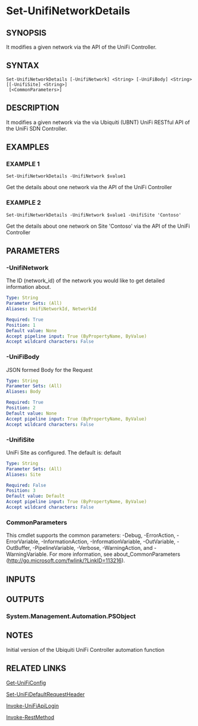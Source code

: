 ﻿---
external help file: UniFiTooling-help.xml
HelpVersion: 1.1.0
Locale: en-US
Module Guid: 7fff91a0-02eb-4df2-84d5-c7d3cd7f7a5d
Module Name: UniFiTooling
online version: https://github.com/Enatec/UniFiTooling/raw/master/docs/Set-UnifiNetworkDetails.md
schema: 2.0.0
---

# Set-UnifiNetworkDetails

## SYNOPSIS
It modifies a given network via the API of the UniFi Controller.

## SYNTAX

```
Set-UnifiNetworkDetails [-UnifiNetwork] <String> [-UniFiBody] <String> [[-UnifiSite] <String>]
 [<CommonParameters>]
```

## DESCRIPTION
It modifies a given network via the via Ubiquiti (UBNT) UniFi RESTful API of the UniFi SDN Controller.

## EXAMPLES

### EXAMPLE 1
```
Set-UnifiNetworkDetails -UnifiNetwork $value1
```

Get the details about one network via the API of the UniFi Controller

### EXAMPLE 2
```
Set-UnifiNetworkDetails -UnifiNetwork $value1 -UnifiSite 'Contoso'
```

Get the details about one network on Site 'Contoso' via the API of the UniFi Controller

## PARAMETERS

### -UnifiNetwork
The ID (network_id) of the network you would like to get detailed information about.

```yaml
Type: String
Parameter Sets: (All)
Aliases: UnifiNetworkId, NetworkId

Required: True
Position: 1
Default value: None
Accept pipeline input: True (ByPropertyName, ByValue)
Accept wildcard characters: False
```

### -UniFiBody
JSON formed Body for the Request

```yaml
Type: String
Parameter Sets: (All)
Aliases: Body

Required: True
Position: 2
Default value: None
Accept pipeline input: True (ByPropertyName, ByValue)
Accept wildcard characters: False
```

### -UnifiSite
UniFi Site as configured.
The default is: default

```yaml
Type: String
Parameter Sets: (All)
Aliases: Site

Required: False
Position: 3
Default value: Default
Accept pipeline input: True (ByPropertyName, ByValue)
Accept wildcard characters: False
```

### CommonParameters
This cmdlet supports the common parameters: -Debug, -ErrorAction, -ErrorVariable, -InformationAction, -InformationVariable, -OutVariable, -OutBuffer, -PipelineVariable, -Verbose, -WarningAction, and -WarningVariable.
For more information, see about_CommonParameters (http://go.microsoft.com/fwlink/?LinkID=113216).

## INPUTS

## OUTPUTS

### System.Management.Automation.PSObject
## NOTES
Initial version of the Ubiquiti UniFi Controller automation function

## RELATED LINKS

[Get-UniFiConfig]()

[Set-UniFiDefaultRequestHeader]()

[Invoke-UniFiApiLogin]()

[Invoke-RestMethod]()

